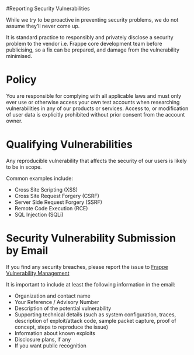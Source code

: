 #Reporting Security Vulnerabilities
<br>
<p class='p' style='margin-bottom: 0;'>
While we try to be proactive in preventing security problems, we do not assume they’ll never come up.
</p>
<p class='p' style='margin-bottom: 0;'>
It is standard practice to responsibly and privately disclose a security problem to the vendor i.e. Frappe core development team before publicising, so a fix can be prepared, and damage from the vulnerability minimised.
</p>

# Policy
<p class='p' style='margin-bottom: 0;'>
You are responsible for complying with all applicable laws and must only ever use or otherwise access your own test accounts when researching vulnerabilities in any of our products or services. Access to, or modification of user data is explicitly prohibited without prior consent from the account owner.
</p>

# Qualifying Vulnerabilities

<p class='p' style='margin-bottom: 0;'>
Any reproducible vulnerability that affects the security of our users is likely to be in scope. 
</p>

Common examples include:

* Cross Site Scripting (XSS)
* Cross Site Request Forgery (CSRF)
* Server Side Request Forgery (SSRF)
* Remote Code Execution (RCE)
* SQL Injection (SQLi)


# Security Vulnerability Submission by Email
<p class='p' style='margin-bottom: 0;'>If you find any security breaches, please report the issue  to <i class="fa fa-envelope"> </i> <a  href='mailto:report@erpnext.com'> Frappe Vulnerability Management</a></p>

<p class='p' style='margin-bottom: 10px;'>
It is important to include at least the following information in the email:
</p>

* Organization and contact name
* Your Reference / Advisory Number
* Description of the potential vulnerability
* Supporting technical details (such as system configuration, traces, description of exploit/attack code, sample packet capture, proof of concept, steps to reproduce the issue)
* Information about known exploits
* Disclosure plans, if any
* If you want public recognition
